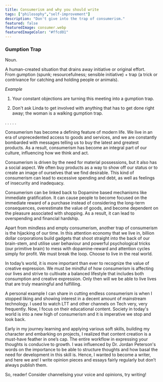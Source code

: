```yaml
---
title: Consumerism and why you should write
tags: ["philosophy","self-improvement"]
description: "Don't give into the trap of consumerism."
featured: false
featuredImage: consumer.webp
featuredImageColor: "#ffcd01"
---
```


### Gumption Trap

Noun.

A human-created situation that drains away initiative or original effort. From gumption (spunk; resourcefulness; sensible initiative) + trap (a trick or contrivance for catching and holding people or animals).

*Example*

1. Your constant objections are turning this meeting into a gumption trap.

2. Don't ask Linda to get involved with anything that has to get done right away; the woman is a walking gumption trap.

.                                        . . .                                        .

Consumerism has become a defining feature of modern life. We live in an era of unprecedented access to goods and services, and we are constantly bombarded with messages telling us to buy the latest and greatest products. As a result, consumerism has become an integral part of our culture, influencing how we think and act.

Consumerism is driven by the need for material possessions, but it also has a social aspect. We often buy products as a way to show off our status or to create an image of ourselves that we find desirable. This kind of consumerism can lead to excessive spending and debt, as well as feelings of insecurity and inadequacy.

Consumerism can be linked back to Dopamine based mechanisms like immediate gratification. It can cause people to become focused on the immediate reward of a purchase instead of considering the long-term consequences, overestimate the value of goods, and become dependent on the pleasure associated with shopping. As a result, it can lead to overspending and financial hardship.

Apart from mindless and empty consumerism, another trap of consumerism is the hijacking of our time. In this attention economy that we live in, billion dollar corporations build gadgets that shoot straight into the back of our brain-stem, and utilise user behaviour and powerful psychological tricks (our primitive brain) to mess with dopamine-reward and attention cycles simply for profit. We must break the loop. Choose to live in the real world.

In today’s world, it is more important than ever to recognize the value of creative expression. We must be mindful of how consumerism is affecting our lives and strive to cultivate a balanced lifestyle that includes both consumption and creative expression. Only then will we be able to live lives that are truly meaningful and fulfilling.

A personal example I can share in cutting endless consumerism is when I stopped liking and showing interest in a decent amount of mainstream technology. I used to watch LTT and other channels on Tech very, very frequently. Now, I focus on their educational content. Society in today's world is into a new high of consumerism and it is imperative we stop and look back.

Early in my journey learning and applying various soft skills, building my character and embarking on projects, I realized that content creation is a must-have feather in one’s cap. The entire workflow in expressing your thoughts is conducive to growth. I was influenced by Dr. Jordan Peterson's words on the importance to be able to structure thoughts and how basal the need for development in this skill is. Hence, I wanted to become a writer, and here we are! I write opinion pieces and essays fairly regularly but don’t always publish them. 

So, reader! Consider channelising your voice and opinions, try writing!